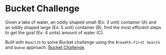 # Bucket Challenge

Given a lake of water, an oddly shaped small (Ex: 3 unit) container (A) and an oddly shaped large (Ex: 5 unit) container (B), find the most efficient steps to get the goal (Ex: 4 units) amount of water (C).

Built with `ReactJS` to solve Bucket challenge using the `Breadth-First Search` and `Queue` approach. [Bucket Challenge](https://vcastle.github.io/vc-buckets/).


